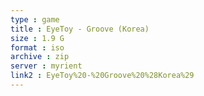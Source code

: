 ```yaml
---
type : game
title : EyeToy - Groove (Korea)
size : 1.9 G
format : iso
archive : zip
server : myrient
link2 : EyeToy%20-%20Groove%20%28Korea%29
---
```

